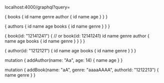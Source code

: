 
localhost:4000/graphql?query=

{
    books {
        id
        name
        genre
        author {
            id
            name
            age
        }
    }
}

{
    authors {
        id
        name
        age
        books {
            id
            name
            genre
        }
    }
}

{
    book(id: "12141241") {   // or book(id: 12141241)
        id
        name
        genre
        author {
            name
            age
            books {
            	id
                name
                genre
            }
        }
    }
}

{
    author(id: "1212121") {
        id
        name
        age
        books {
        	id
            name
            genre
        }
    }
}

mutation {
    addAuthor(name: "Aa", age: 14) {
        name
        age
    }
}

mutation {
    addBook(name: "aA", genre: "aaaaAAAA", authorId: "1212213") {
        name
        genre
    }
}
